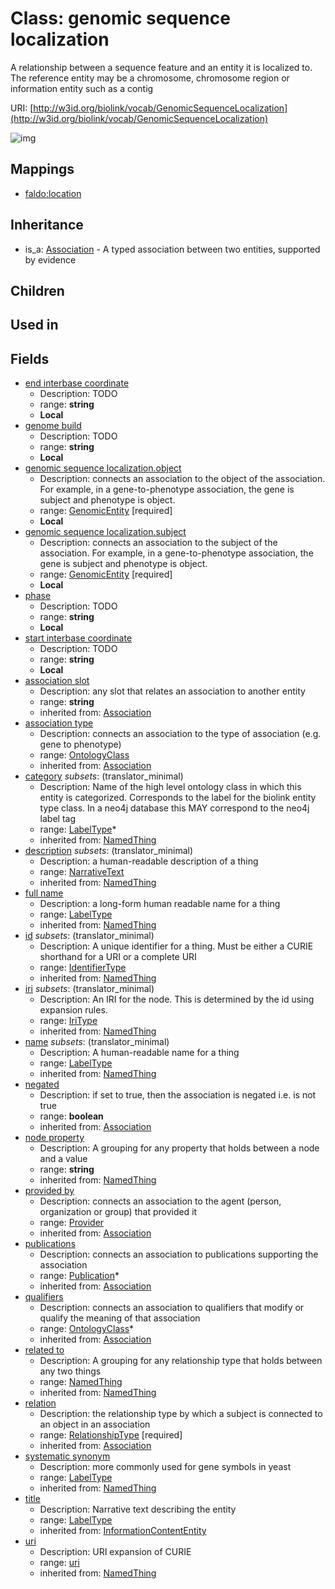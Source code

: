 # Class: genomic sequence localization


A relationship between a sequence feature and an entity it is localized to. The reference entity may be a chromosome, chromosome region or information entity such as a contig

URI: [http://w3id.org/biolink/vocab/GenomicSequenceLocalization](http://w3id.org/biolink/vocab/GenomicSequenceLocalization)

![img](http://yuml.me/diagram/nofunky;dir:TB/class/\[GenomicSequenceLocalization|start_interbase_coordinate:string%20%3F;end_interbase_coordinate:string%20%3F;genome_build:string%20%3F;phase:string%20%3F;id(i):identifier_type%20%3F;name(i):label_type%20%3F;category(i):label_type%20*;uri(i):uri%20%3F;node_property(i):string%20%3F;iri(i):iri_type%20%3F;full_name(i):label_type%20%3F;description(i):narrative_text%20%3F;systematic_synonym(i):label_type%20%3F;title(i):label_type%20%3F;negated(i):boolean%20%3F;association_slot(i):string%20%3F]-%20provided%20by(i)%20%3F>\[Provider],%20\[GenomicSequenceLocalization]-%20publications(i)%20*>\[Publication],%20\[GenomicSequenceLocalization]-%20qualifiers(i)%20*>\[OntologyClass],%20\[GenomicSequenceLocalization]-%20relation(i)>\[RelationshipType],%20\[GenomicSequenceLocalization]-%20association%20type(i)%20%3F>\[OntologyClass],%20\[GenomicSequenceLocalization]-%20related%20to(i)%20%3F>\[NamedThing],%20\[GenomicSequenceLocalization]-%20object>\[GenomicEntity],%20\[GenomicSequenceLocalization]-%20subject>\[GenomicEntity],%20\[Association]^-\[GenomicSequenceLocalization])
## Mappings

 * [faldo:location](http://purl.obolibrary.org/obo/faldo_location)
## Inheritance

 *  is_a: [Association](Association.md) - A typed association between two entities, supported by evidence
## Children

## Used in

## Fields

 * [end interbase coordinate](end_interbase_coordinate.md)
    * Description: TODO
    * range: **string**
    * __Local__
 * [genome build](genome_build.md)
    * Description: TODO
    * range: **string**
    * __Local__
 * [genomic sequence localization.object](genomic_sequence_localization_object.md)
    * Description: connects an association to the object of the association. For example, in a gene-to-phenotype association, the gene is subject and phenotype is object.
    * range: [GenomicEntity](GenomicEntity.md) [required]
    * __Local__
 * [genomic sequence localization.subject](genomic_sequence_localization_subject.md)
    * Description: connects an association to the subject of the association. For example, in a gene-to-phenotype association, the gene is subject and phenotype is object.
    * range: [GenomicEntity](GenomicEntity.md) [required]
    * __Local__
 * [phase](phase.md)
    * Description: TODO
    * range: **string**
    * __Local__
 * [start interbase coordinate](start_interbase_coordinate.md)
    * Description: TODO
    * range: **string**
    * __Local__
 * [association slot](association_slot.md)
    * Description: any slot that relates an association to another entity
    * range: **string**
    * inherited from: [Association](Association.md)
 * [association type](association_type.md)
    * Description: connects an association to the type of association (e.g. gene to phenotype)
    * range: [OntologyClass](OntologyClass.md)
    * inherited from: [Association](Association.md)
 * [category](category.md) *subsets*: (translator_minimal)
    * Description: Name of the high level ontology class in which this entity is categorized. Corresponds to the label for the biolink entity type class. In a neo4j database this MAY correspond to the neo4j label tag
    * range: [LabelType](LabelType.md)*
    * inherited from: [NamedThing](NamedThing.md)
 * [description](description.md) *subsets*: (translator_minimal)
    * Description: a human-readable description of a thing
    * range: [NarrativeText](NarrativeText.md)
    * inherited from: [NamedThing](NamedThing.md)
 * [full name](full_name.md)
    * Description: a long-form human readable name for a thing
    * range: [LabelType](LabelType.md)
    * inherited from: [NamedThing](NamedThing.md)
 * [id](id.md) *subsets*: (translator_minimal)
    * Description: A unique identifier for a thing. Must be either a CURIE shorthand for a URI or a complete URI
    * range: [IdentifierType](IdentifierType.md)
    * inherited from: [NamedThing](NamedThing.md)
 * [iri](iri.md) *subsets*: (translator_minimal)
    * Description: An IRI for the node. This is determined by the id using expansion rules.
    * range: [IriType](IriType.md)
    * inherited from: [NamedThing](NamedThing.md)
 * [name](name.md) *subsets*: (translator_minimal)
    * Description: A human-readable name for a thing
    * range: [LabelType](LabelType.md)
    * inherited from: [NamedThing](NamedThing.md)
 * [negated](negated.md)
    * Description: if set to true, then the association is negated i.e. is not true
    * range: **boolean**
    * inherited from: [Association](Association.md)
 * [node property](node_property.md)
    * Description: A grouping for any property that holds between a node and a value
    * range: **string**
    * inherited from: [NamedThing](NamedThing.md)
 * [provided by](provided_by.md)
    * Description: connects an association to the agent (person, organization or group) that provided it
    * range: [Provider](Provider.md)
    * inherited from: [Association](Association.md)
 * [publications](publications.md)
    * Description: connects an association to publications supporting the association
    * range: [Publication](Publication.md)*
    * inherited from: [Association](Association.md)
 * [qualifiers](qualifiers.md)
    * Description: connects an association to qualifiers that modify or qualify the meaning of that association
    * range: [OntologyClass](OntologyClass.md)*
    * inherited from: [Association](Association.md)
 * [related to](related_to.md)
    * Description: A grouping for any relationship type that holds between any two things
    * range: [NamedThing](NamedThing.md)
    * inherited from: [NamedThing](NamedThing.md)
 * [relation](relation.md)
    * Description: the relationship type by which a subject is connected to an object in an association
    * range: [RelationshipType](RelationshipType.md) [required]
    * inherited from: [Association](Association.md)
 * [systematic synonym](systematic_synonym.md)
    * Description: more commonly used for gene symbols in yeast
    * range: [LabelType](LabelType.md)
    * inherited from: [NamedThing](NamedThing.md)
 * [title](title.md)
    * Description: Narrative text describing the entity
    * range: [LabelType](LabelType.md)
    * inherited from: [InformationContentEntity](InformationContentEntity.md)
 * [uri](uri.md)
    * Description: URI expansion of CURIE
    * range: [uri](uri.md)
    * inherited from: [NamedThing](NamedThing.md)
